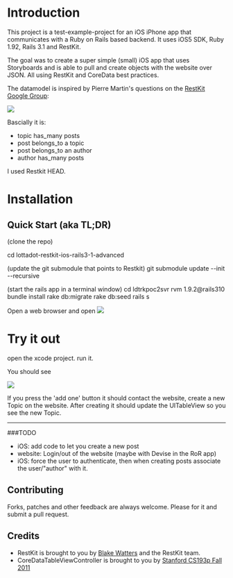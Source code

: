 Introduction
=========================

This project is a test-example-project for an iOS iPhone app that communicates with a Ruby on Rails based backend. It uses iOS5 SDK, Ruby 1.92, Rails 3.1 and RestKit.

The goal was to create a super simple (small) iOS app that uses Storyboards and is able to pull and create objects with the website over JSON. All using RestKit and CoreData best practices.

The datamodel is inspired by Pierre Martin's questions on the [RestKit Google Group](https://groups.google.com/group/restkit):

[![](http://dl.dropbox.com/u/212730/lottadot-restkit-ios-rails3-1-advanced_datamodel_diagram.png)](http://dl.dropbox.com/u/212730/lottadot-restkit-ios-rails3-1-advanced_datamodel_diagram.png)

Bascially it is:

* topic has_many posts
* post belongs_to a topic
* post belongs_to an author
* author has_many posts

I used Restkit HEAD.

Installation
=========================

Quick Start (aka TL;DR)
-----------

(clone the repo)

cd lottadot-restkit-ios-rails3-1-advanced

(update the git submodule that points to Restkit)
git submodule update --init --recursive

(start the rails app in a terminal window)
cd ldtrkpoc2svr
rvm 1.9.2@rails310
bundle install
rake db:migrate
rake db:seed
rails s

Open a web browser and open [![](http://lvh.me:3000/)](http://lvh.me:3000/)

Try it out
=========================
open the xcode project.
run it.

You should see 

[![](http://dl.dropbox.com/u/212730/lottadot-restkit-ios-rails3-1-advanced_screenshot.png)](http://dl.dropbox.com/u/212730/lottadot-restkit-ios-rails3-1-advanced_screenshot.png)

If you press the 'add one' button it should contact the website, create a new Topic on the website. After creating it should update the UITableView so you see the new Topic.

---
###TODO

* iOS: add code to let you create a new post
* website: Login/out of the website (maybe with Devise in the RoR app)
* iOS: force the user to authenticate, then when creating posts associate the user/"author" with it.

Contributing
-------------------------

Forks, patches and other feedback are always welcome. Please for it and submit a pull request.

Credits
-------------------------

* RestKit is brought to you by [Blake Watters](http://twitter.com/blakewatters) and the RestKit team.
* CoreDataTableViewController is brought to you by [Stanford CS193p Fall 2011](http://itunes.apple.com/WebObjects/MZStore.woa/wa/viewPodcast?id=480479762)


